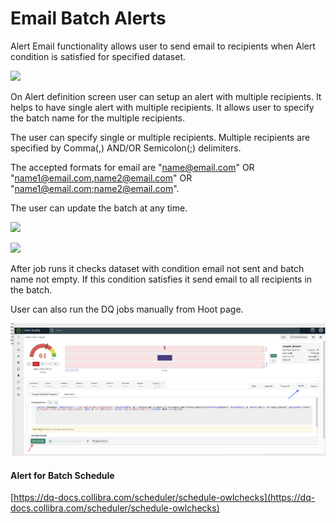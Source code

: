 # Email Batch Alerts

Alert Email functionality allows user to send email to recipients when Alert condition is satisfied for specified dataset.&#x20;

![](../.gitbook/assets/Multiple\_Recipients\_0.png)

On Alert definition screen user can setup an alert with multiple recipients. It helps to have single alert with multiple recipients. It allows user to specify the batch name for the multiple recipients.&#x20;

The user can specify single or multiple recipients. Multiple recipients are specified by Comma(,) AND/OR Semicolon(;) delimiters.

The accepted formats for email are "[name@email.com](mailto:name@email.com)" OR "[name1@email.com](mailto:name1@email.com)[,name2@email.com](mailto:,name2@email.com)" OR "[name1@email.com](mailto:name1@email.com)[;name2@email.com](mailto:,name2@email.com)".

The user can update the batch at any time.&#x20;

![](../.gitbook/assets/multiple\_recipient\_2.png)

![](../.gitbook/assets/multiple\_recipient\_3.png)



After job runs it checks dataset with condition email not sent and batch name not empty. If this condition satisfies it send email to all recipients in the batch.

User can also run the DQ jobs manually from Hoot page.

![](<../.gitbook/assets/Screen Shot 2022-03-21 at 1.01.45 PM.png>)

#### Alert for Batch Schedule

[https://dq-docs.collibra.com/scheduler/schedule-owlchecks](https://dq-docs.collibra.com/scheduler/schedule-owlchecks)
